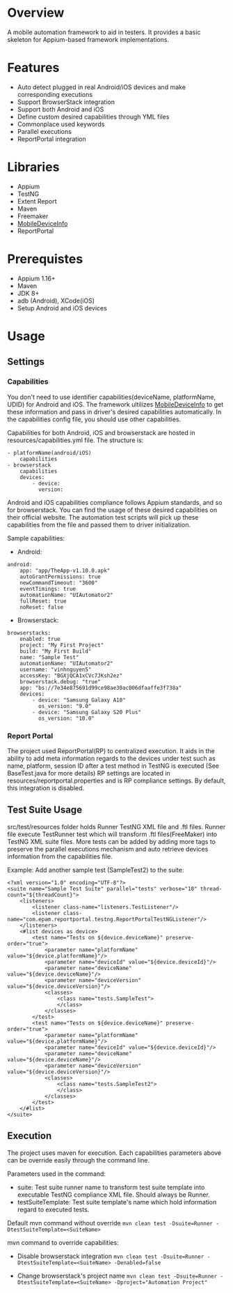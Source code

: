 # Overview
A mobile automation framework to aid in testers. It provides a basic skeleton for Appium-based framework implementations.

# Features
* Auto detect plugged in real Android/iOS devices and make corresponding executions
* Support BrowserStack integration
* Support both Android and iOS
* Define custom desired capabilities through YML files
* Commonplace used keywords
* Parallel executions
* ReportPortal integration

# Libraries
* Appium
* TestNG
* Extent Report
* Maven
* Freemaker
* [MobileDeviceInfo](https://github.com/Testinium/MobileDeviceInfo)
* ReportPortal

# Prerequistes
* Appium 1.16+
* Maven
* JDK 8+
* adb (Android), XCode(iOS)
* Setup Android and iOS devices

# Usage
## Settings
### Capabilities
You don't need to use identifier capabilities(deviceName, platformName, UDID) for Android and iOS. The framework ultilizes [MobileDeviceInfo](https://github.com/Testinium/MobileDeviceInfo) to get these information and pass in driver's desired capabilities automatically. In the capabilities config file, you should use other capabilities.

Capabilities for both Android, iOS and browserstack are hosted in resources/capabilities.yml file. The structure is:
```
- platformName(android/iOS)
    capabilities
- browserstack
    capabilities
    devices:
        - device:
          version:
```
Android and iOS capabilities compliance follows Appium standards, and so for browserstack. You can find the usage of these desired capabilities on their official website.
The automation test scripts will pick up these capabilities from the file and passed them to driver initialization.

Sample capabilities:
- Android:
```
android:
    app: "app/TheApp-v1.10.0.apk"
    autoGrantPermissions: true
    newCommandTimeout: "3600"
    eventTimings: true
    automationName: "UIAutomator2"
    fullReset: true
    noReset: false
```
- Browserstack:
```
browserstacks:
    enabled: true
    project: "My First Project"
    build: "My First Build"
    name: "Sample Test"
    automationName: "UIAutomator2"
    username: "vinhnguyen5"
    accessKey: "BGXjQCA1xCVc7JKsh2ez"
    browserstack.debug: "true"
    app: "bs://7e34e875691d99ce98ae30ac006dfaaffe3f738a"
    devices:
        - device: "Samsung Galaxy A10"
          os_version: "9.0"
        - device: "Samsung Galaxy S20 Plus"
          os_version: "10.0"
```

### Report Portal
The project used ReportPortal(RP) to centralized execution. It aids in the ability to add meta information regards to the devices under test such as name, platform, session ID after a test method in TestNG is executed (See BaseTest.java for more details)
RP settings are located in resources/reportportal.properties and is RP compliance settings. By default, this integration is disabled.

## Test Suite Usage
src/test/resources folder holds Runner TestNG XML file and .ftl files. Runner file execute TestRunner test which will transform .ftl files(FreeMaker) into TestNG XML suite files.
More tests can be added by adding more <test> tags to preserve the parallel executions mechanism and auto retrieve devices information from the capabilities file.

Example: Add another sample test (SampleTest2) to the suite:
```
<?xml version="1.0" encoding="UTF-8"?>
<suite name="Sample Test Suite" parallel="tests" verbose="10" thread-count="${threadCount}">
	<listeners>
		<listener class-name="listeners.TestListener"/>
		<listener class-name="com.epam.reportportal.testng.ReportPortalTestNGListener"/>
	</listeners>
	<#list devices as device>
		<test name="Tests on ${device.deviceName}" preserve-order="true">
			<parameter name="platformName" value="${device.platformName}"/>
			<parameter name="deviceId" value="${device.deviceId}"/>
			<parameter name="deviceName" value="${device.deviceName}"/>
			<parameter name="deviceVersion" value="${device.deviceVersion}"/>
			<classes>
				<class name="tests.SampleTest">
				</class>
			</classes>
		</test>
		<test name="Tests on ${device.deviceName}" preserve-order="true">
			<parameter name="platformName" value="${device.platformName}"/>
			<parameter name="deviceId" value="${device.deviceId}"/>
			<parameter name="deviceName" value="${device.deviceName}"/>
			<parameter name="deviceVersion" value="${device.deviceVersion}"/>
			<classes>
				<class name="tests.SampleTest2">
				</class>
			</classes>
		</test>
	</#list>
</suite>
```


## Execution
The project uses maven for execution. Each capabilities parameters above can be override easily through the command line.

Parameters used in the command:
- suite: Test suite runner name to transform test suite template into executable TestNG compliance XML file. Should always be Runner.
- testSuiteTemplate: Test suite template's name which hold information regard to executed tests.

Default mvn command without override
`mvn clean test -Dsuite=Runner -DtestSuiteTemplate=<SuiteName>`

mvn command to override capabilities:
- Disable browserstack integration
`mvn clean test -Dsuite=Runner -DtestSuiteTemplate=<SuiteName> -Denabled=false`

- Change browserstack's project name
`mvn clean test -Dsuite=Runner -DtestSuiteTemplate=<SuiteName> -Dproject="Automation Project"`

